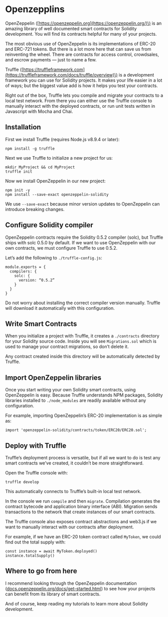 # Openzepplins

OpenZeppelin \([https://openzeppelin.org](https://openzeppelin.org/)\) is an amazing library of well documented smart contracts for Solidity development. You will find its contracts helpful for many of your projects.

The most obvious use of OpenZeppelin is its implementations of ERC-20 and ERC-721 tokens. But there is a lot more here that can save us from reinventing the wheel. There are contracts for access control, crowdsales, and escrow payments — just to name a few.

Truffle \([https://truffleframework.com](https://truffleframework.com/docs/truffle/overview)\) is a development framework you can use for Solidity projects. It makes your life easier in a lot of ways; but the biggest value add is how it helps you test your contracts.

Right out of the box, Truffle lets you compile and migrate your contracts to a local test network. From there you can either use the Truffle console to manually interact with the deployed contracts, or run unit tests written in Javascript with Mocha and Chai.

## **Installation** <a id="96e5"></a>

First we install Truffle \(requires Node.js v8.9.4 or later\):

```text
npm install -g truffle
```

Next we use Truffle to initialize a new project for us:

```text
mkdir MyProject && cd MyProject
truffle init
```

Now we install OpenZeppelin in our new project:

```text
npm init -y
npm install --save-exact openzeppelin-solidity
```

We use `--save-exact` because minor version updates to OpenZeppelin can introduce breaking changes.

## **Configure Solidity compiler** <a id="869a"></a>

OpenZeppelin contracts require the Solidity 0.5.2 compiler \(solc\), but Truffle ships with solc 0.5.0 by default. If we want to use OpenZeppelin with our own contracts, we must configure Truffle to use 0.5.2.

Let’s add the following to `./truffle-config.js`:

```text
module.exports = {
  compilers: {
    solc: {
      version: “0.5.2”
    }
  }
}
```

Do not worry about installing the correct compiler version manually. Truffle will download it automatically with this configuration.

## Write Smart Contracts <a id="4600"></a>

When you initialize a project with Truffle, it creates a `./contracts` directory for your Solidity source code. Inside you will see `Migrations.sol` which is used to manage your contract migrations, so don’t delete it.

Any contract created inside this directory will be automatically detected by Truffle.

## **Import OpenZeppelin libraries** <a id="fb2c"></a>

Once you start writing your own Solidity smart contracts, using OpenZeppelin is easy. Because Truffle understands NPM packages, Solidity libraries installed to `./node_modules` are readily available without any configuration.

For example, importing OpenZeppelin’s ERC-20 implementation is as simple as:

```text
import 'openzeppelin-solidity/contracts/token/ERC20/ERC20.sol';
```

## **Deploy with Truffle** <a id="f87a"></a>

Truffle’s deployment process is versatile, but if all we want to do is test any smart contracts we’ve created, it couldn’t be more straightforward.

Open the Truffle console with:

```text
truffle develop
```

This automatically connects to Truffle’s built-in local test network.

In the console we run `compile` and then `migrate`. Compilation generates the contract bytecode and application binary interface \(ABI\). Migration sends transactions to the network that create instances of our smart contracts.

The Truffle console also exposes contract abstractions and web3.js if we want to manually interact with our contracts after deployment.

For example, if we have an ERC-20 token contract called `MyToken`, we could find out the total supply with:

```text
const instance = await MyToken.deployed()
instance.totalSupply()
```

## **Where to go from here** <a id="26a2"></a>

I recommend looking through the OpenZeppelin documentation \([docs.openzeppelin.org/docs/get-started.html](https://docs.openzeppelin.com/contracts/2.x/)\) to see how your projects can benefit from its library of smart contracts.

And of course, keep reading my tutorials to learn more about Solidity development.

